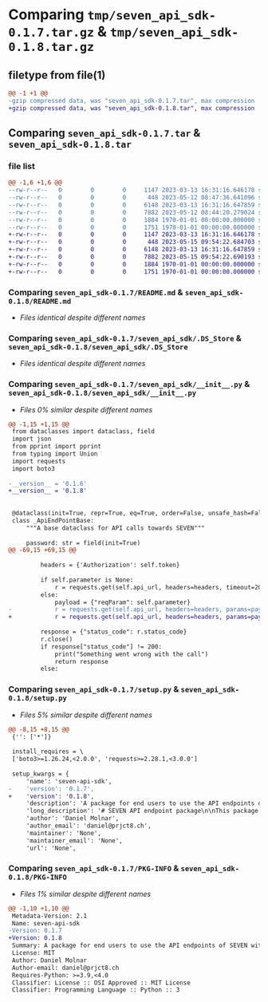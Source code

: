 # Comparing `tmp/seven_api_sdk-0.1.7.tar.gz` & `tmp/seven_api_sdk-0.1.8.tar.gz`

## filetype from file(1)

```diff
@@ -1 +1 @@
-gzip compressed data, was "seven_api_sdk-0.1.7.tar", max compression
+gzip compressed data, was "seven_api_sdk-0.1.8.tar", max compression
```

## Comparing `seven_api_sdk-0.1.7.tar` & `seven_api_sdk-0.1.8.tar`

### file list

```diff
@@ -1,6 +1,6 @@
--rw-r--r--   0        0        0     1147 2023-03-13 16:31:16.646178 seven_api_sdk-0.1.7/README.md
--rw-r--r--   0        0        0      448 2023-05-12 08:47:36.641096 seven_api_sdk-0.1.7/pyproject.toml
--rw-r--r--   0        0        0     6148 2023-03-13 16:31:16.647859 seven_api_sdk-0.1.7/seven_api_sdk/.DS_Store
--rw-r--r--   0        0        0     7882 2023-05-12 08:44:20.279024 seven_api_sdk-0.1.7/seven_api_sdk/__init__.py
--rw-r--r--   0        0        0     1884 1970-01-01 00:00:00.000000 seven_api_sdk-0.1.7/setup.py
--rw-r--r--   0        0        0     1751 1970-01-01 00:00:00.000000 seven_api_sdk-0.1.7/PKG-INFO
+-rw-r--r--   0        0        0     1147 2023-03-13 16:31:16.646178 seven_api_sdk-0.1.8/README.md
+-rw-r--r--   0        0        0      448 2023-05-15 09:54:22.684703 seven_api_sdk-0.1.8/pyproject.toml
+-rw-r--r--   0        0        0     6148 2023-03-13 16:31:16.647859 seven_api_sdk-0.1.8/seven_api_sdk/.DS_Store
+-rw-r--r--   0        0        0     7882 2023-05-15 09:54:22.690193 seven_api_sdk-0.1.8/seven_api_sdk/__init__.py
+-rw-r--r--   0        0        0     1884 1970-01-01 00:00:00.000000 seven_api_sdk-0.1.8/setup.py
+-rw-r--r--   0        0        0     1751 1970-01-01 00:00:00.000000 seven_api_sdk-0.1.8/PKG-INFO
```

### Comparing `seven_api_sdk-0.1.7/README.md` & `seven_api_sdk-0.1.8/README.md`

 * *Files identical despite different names*

### Comparing `seven_api_sdk-0.1.7/seven_api_sdk/.DS_Store` & `seven_api_sdk-0.1.8/seven_api_sdk/.DS_Store`

 * *Files identical despite different names*

### Comparing `seven_api_sdk-0.1.7/seven_api_sdk/__init__.py` & `seven_api_sdk-0.1.8/seven_api_sdk/__init__.py`

 * *Files 0% similar despite different names*

```diff
@@ -1,15 +1,15 @@
 from dataclasses import dataclass, field
 import json
 from pprint import pprint
 from typing import Union
 import requests
 import boto3
 
-__version__ = '0.1.6'
+__version__ = '0.1.8'
 
 
 @dataclass(init=True, repr=True, eq=True, order=False, unsafe_hash=False, frozen=False)
 class _ApiEndPointBase:
     """A base dataclass for API calls towards SEVEN"""
 
     password: str = field(init=True)
@@ -69,15 +69,15 @@
 
         headers = {'Authorization': self.token}
 
         if self.parameter is None:
             r = requests.get(self.api_url, headers=headers, timeout=20)
         else:
             payload = {"reqParam": self.parameter}
-            r = requests.get(self.api_url, headers=headers, params=payload, timeout=20)
+            r = requests.get(self.api_url, headers=headers, params=payload, timeout=40)
            
         response = {"status_code": r.status_code}
         r.close()
         if response["status_code"] != 200:
             print("Something went wrong with the call")
             return response
         else:
```

### Comparing `seven_api_sdk-0.1.7/setup.py` & `seven_api_sdk-0.1.8/setup.py`

 * *Files 5% similar despite different names*

```diff
@@ -8,15 +8,15 @@
 {'': ['*']}
 
 install_requires = \
 ['boto3>=1.26.24,<2.0.0', 'requests>=2.28.1,<3.0.0']
 
 setup_kwargs = {
     'name': 'seven-api-sdk',
-    'version': '0.1.7',
+    'version': '0.1.8',
     'description': 'A package for end users to use the API endpoints of SEVEN with ease.',
     'long_description': '# SEVEN API endpoint package\n\nThis package was meant to help the end users to utilise the API endpoints of Seven. \nIn the current verison you can use the following endpoints:\n\n- Store Fields\n- Store Data\n- Process Fields\n- Process Data\n- Costs\n- Reports\n\nEach of these categories are represented by a class. You can initiate a class instance and use the .call_api() method to get a response.\n\n## Installation\n\nYou can use your package manager to install from PyPI.\n\nIf you are using pip:\n```\npython3 -m pip install seven-api-sdk\n```\n\n## Examples\n\n```\nimport seven_api_sdk\nimport json\n\npassword = "YOUR_SECRET_PASSWORD"\nusername = "YOUR_USERNAME"\nclient_id = "YOUR_CLIENT_ID"\nclient_name = "YOUR_TENANT_NAME"\n\n\nhandler = seven_api_sdk.StoreFields(username=username,password=password,client_id=client_id,client_name=client_name)\ndata = handler.call_api()\n\nprint (json.dumps(data,indent=4))\n\n#You can specify parameters for certain endpoints\nhandler = seven_api_sdk.ProcessData(username=username,password=password,client_id=client_id,client_name=client_name,parameter="proc_by_storeID")\ndata = handler.call_api()\nprint (json.dumps(data,indent=4))\n```',
     'author': 'Daniel Molnar',
     'author_email': 'daniel@prjct8.ch',
     'maintainer': 'None',
     'maintainer_email': 'None',
     'url': 'None',
```

### Comparing `seven_api_sdk-0.1.7/PKG-INFO` & `seven_api_sdk-0.1.8/PKG-INFO`

 * *Files 1% similar despite different names*

```diff
@@ -1,10 +1,10 @@
 Metadata-Version: 2.1
 Name: seven-api-sdk
-Version: 0.1.7
+Version: 0.1.8
 Summary: A package for end users to use the API endpoints of SEVEN with ease.
 License: MIT
 Author: Daniel Molnar
 Author-email: daniel@prjct8.ch
 Requires-Python: >=3.9,<4.0
 Classifier: License :: OSI Approved :: MIT License
 Classifier: Programming Language :: Python :: 3
```

